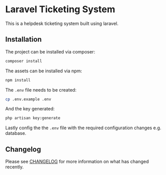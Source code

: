 # Laravel Ticketing System

<!-- [![GitHub release](https://img.shields.io/github/release/JustinByrne/laravel-ticketing-system.svg)](https://GitHub.com/JustinByrne/laravel-ticketing-system/releases/)
[![GitHub Tests Action Status](https://github.com/JustinByrne/laravel-ticketing-system/actions/workflows/run-tests.yml/badge.svg)](https://github.com/JustinByrne/laravel-ticketing-system/actions?query=workflow%3Arun-tests+branch%3Amain)
[![GitHub Code Style Action Status](https://github.com/JustinByrne/laravel-ticketing-system/actions/workflows/php-cs-fixer.yml/badge.svg)](https://github.com/JustinByrne/laravel-ticketing-system/actions?query=workflow%3A"Check+%26+fix+styling"+branch%3Amain)
[![Github all releases](https://img.shields.io/github/downloads/JustinByrne/laravel-ticketing-system/total.svg)](https://GitHub.com/JustinByrne/laravel-ticketing-system/releases/) -->

This is a helpdesk ticketing system built using laravel.

## Installation

The project can be installed via composer:

```sh
composer install
```

The assets can be installed via npm:

```sh
npm install
```

The `.env` file needs to be created:

```sh
cp .env.example .env
```

And the key generated:

```sh
php artisan key:generate
```

Lastly config the the `.env` file with the required configuration changes e.g. database.

## Changelog

Please see [CHANGELOG](CHANGELOG.md) for more information on what has changed recently.
